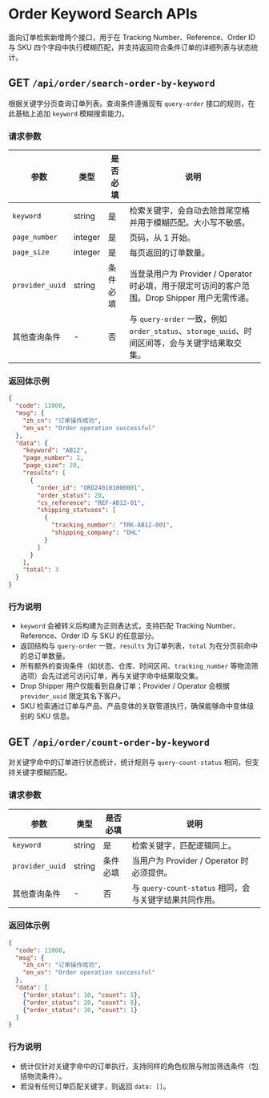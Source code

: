 # Order Keyword Search APIs

面向订单检索新增两个接口，用于在 Tracking Number、Reference、Order ID 与 SKU 四个字段中执行模糊匹配，并支持返回符合条件订单的详细列表与状态统计。

## GET `/api/order/search-order-by-keyword`

根据关键字分页查询订单列表。查询条件遵循现有 `query-order` 接口的规则，在此基础上追加 `keyword` 模糊搜索能力。

### 请求参数

| 参数 | 类型 | 是否必填 | 说明 |
| --- | --- | --- | --- |
| `keyword` | string | 是 | 检索关键字，会自动去除首尾空格并用于模糊匹配。大小写不敏感。 |
| `page_number` | integer | 是 | 页码，从 1 开始。 |
| `page_size` | integer | 是 | 每页返回的订单数量。 |
| `provider_uuid` | string | 条件必填 | 当登录用户为 Provider / Operator 时必填，用于限定可访问的客户范围。Drop Shipper 用户无需传递。 |
| 其他查询条件 | - | 否 | 与 `query-order` 一致，例如 `order_status`、`storage_uuid`、时间区间等，会与关键字结果取交集。 |

### 返回体示例

```json
{
  "code": 11000,
  "msg": {
    "zh_cn": "订单操作成功",
    "en_us": "Order operation successful"
  },
  "data": {
    "keyword": "AB12",
    "page_number": 1,
    "page_size": 20,
    "results": [
      {
        "order_id": "ORD240101000001",
        "order_status": 20,
        "cs_reference": "REF-AB12-01",
        "shipping_statuses": [
          {
            "tracking_number": "TRK-AB12-001",
            "shipping_company": "DHL"
          }
        ]
      }
    ],
    "total": 3
  }
}
```

### 行为说明

- `keyword` 会被转义后构建为正则表达式，支持匹配 Tracking Number、Reference、Order ID 与 SKU 的任意部分。
- 返回结构与 `query-order` 一致，`results` 为订单列表，`total` 为在分页前命中的总订单数量。
- 所有额外的查询条件（如状态、仓库、时间区间、`tracking_number` 等物流筛选项）会先过滤可访问订单，再与关键字命中结果取交集。
- Drop Shipper 用户仅能看到自身订单；Provider / Operator 会根据 `provider_uuid` 限定其名下客户。
- SKU 检索通过订单与产品、产品变体的关联管道执行，确保能够命中变体级别的 SKU 信息。

## GET `/api/order/count-order-by-keyword`

对关键字命中的订单进行状态统计，统计规则与 `query-count-status` 相同，但支持关键字模糊匹配。

### 请求参数

| 参数 | 类型 | 是否必填 | 说明 |
| --- | --- | --- | --- |
| `keyword` | string | 是 | 检索关键字，匹配逻辑同上。 |
| `provider_uuid` | string | 条件必填 | 当用户为 Provider / Operator 时必须提供。 |
| 其他查询条件 | - | 否 | 与 `query-count-status` 相同，会与关键字结果共同作用。 |

### 返回体示例

```json
{
  "code": 11000,
  "msg": {
    "zh_cn": "订单操作成功",
    "en_us": "Order operation successful"
  },
  "data": [
    {"order_status": 10, "count": 5},
    {"order_status": 20, "count": 8},
    {"order_status": 30, "count": 1}
  ]
}
```

### 行为说明

- 统计仅针对关键字命中的订单执行，支持同样的角色权限与附加筛选条件（包括物流条件）。
- 若没有任何订单匹配关键字，则返回 `data: []`。

